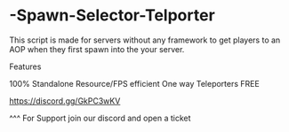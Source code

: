 # -Spawn-Selector-Telporter

This script is made for servers without any framework to get players to an AOP when they first spawn into the your server.

Features

100% Standalone
Resource/FPS efficient
One way Teleporters
FREE

https://discord.gg/GkPC3wKV

^^^ For Support join our discord and open a ticket
